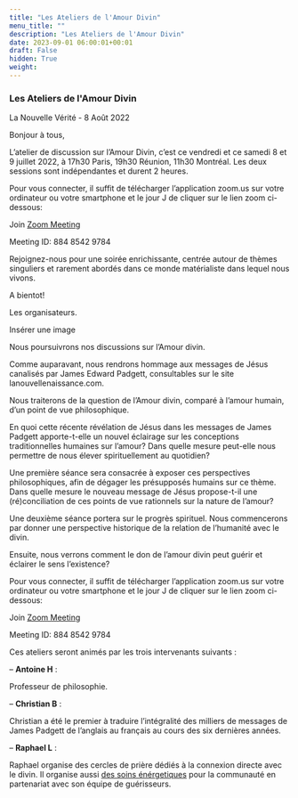 ```yaml
---
title: "Les Ateliers de l'Amour Divin"
menu_title: ""
description: "Les Ateliers de l'Amour Divin"
date: 2023-09-01 06:00:01+00:01
draft: False
hidden: True
weight:
---
```

### Les Ateliers de l'Amour Divin

La Nouvelle Vérité - 8 Août 2022

Bonjour  à  tous,

L’atelier de discussion sur l’Amour Divin, c’est ce vendredi et ce samedi 8 et 9 juillet 2022, à 17h30 Paris, 19h30 Réunion, 11h30 Montréal. Les deux sessions sont indépendantes et durent 2 heures.

Pour vous connecter, il suffit de télécharger l’application zoom.us sur votre ordinateur ou votre smartphone et le jour J de cliquer sur le lien zoom ci-dessous:

Join [Zoom Meeting](https://us02web.zoom.us/j/88485429784)

Meeting ID: 884 8542 9784

Rejoignez-nous pour une soirée enrichissante, centrée autour de thèmes singuliers et rarement abordés dans ce monde matérialiste dans lequel nous vivons.

A bientot!

Les organisateurs.

Insérer une image

Nous poursuivrons nos discussions sur l’Amour divin. 

Comme auparavant,  nous rendrons hommage aux messages de Jésus canalisés par James Edward Padgett, consultables sur le site lanouvellenaissance.com.

Nous traiterons de la question de l’Amour divin, comparé à l’amour humain, d’un point de vue philosophique. 

En quoi cette récente révélation de Jésus dans les messages de James Padgett apporte-t-elle un nouvel éclairage sur les conceptions traditionnelles humaines sur l’amour? Dans quelle mesure peut-elle nous permettre de nous élever spirituellement au quotidien?

Une première séance sera consacrée à exposer ces perspectives philosophiques, afin de dégager les présupposés humains sur ce thème. Dans quelle mesure le nouveau message de Jésus propose-t-il une (ré)conciliation de ces points de vue rationnels sur la nature de l’amour?

Une deuxième séance portera sur le progrès spirituel. Nous commencerons par donner une perspective historique de la relation de l’humanité  avec le divin. 

Ensuite, nous verrons comment le don de l’amour divin peut guérir et éclairer le sens l’existence?

Pour vous connecter, il suffit de télécharger l’application zoom.us sur votre ordinateur ou votre smartphone et le jour J de cliquer sur le lien zoom ci-dessous:

Join [Zoom Meeting](https://us02web.zoom.us/j/88485429784)

Meeting ID: 884 8542 9784

Ces ateliers seront animés par les trois intervenants suivants :

– **Antoine H** :

Professeur de philosophie.

– **Christian B** :

Christian a été le premier à traduire l’intégralité des milliers de messages de James Padgett de l’anglais au français au cours des six dernières années.

– **Raphael L** :

Raphael organise des cercles de prière dédiés à la connexion directe avec le divin. Il organise aussi [des soins  énérgetiques](www.divinelovehealers.com) pour la communauté en partenariat avec son équipe de guérisseurs.